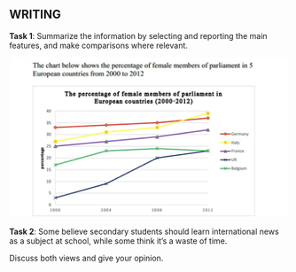## **WRITING**

**Task 1**: Summarize the information by selecting and reporting the main features, and make comparisons where relevant. 

![Alt text](https://github.com/ComepassDeveloper/ielts/blob/main/ieltsGeneral/writing-image.png?raw=true)

**Task 2**: Some believe secondary students should learn international news as a subject at school, while some think it’s a waste of time.

Discuss both views and give your opinion.
